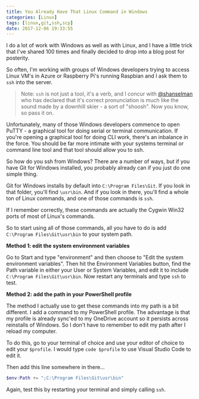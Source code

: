 ```yaml
---
title: You Already Have That Linux Command in Windows
categories: [Linux]
tags: [linux,git,ssh,scp]
date: 2017-12-06 19:33:55
---
```


I do a lot of work with Windows as well as with Linux, and I have a little trick that I've shared 100 times and finally decided to drop into a blog post for posterity.

So often, I'm working with groups of Windows developers trying to access Linux VM's in Azure or Raspberry Pi's running Raspbian and I ask them to `ssh` into the server.

>Note: `ssh` is not just a tool, it's a verb, and I concur with [@shanselman](http://twitter.com/shanselman) who has declared that it's correct pronunciation is much like the sound made by a downhill skier - a sort of "shoosh". Now you know, so pass it on.

Unfortunately, many of those Windows developers commence to open PuTTY - a graphical tool for doing serial or terminal communication. If you're opening a graphical tool for doing CLI work, there's an inbalance in the force. You should be far more intimate with your systems terminal or command line tool and that tool should allow you to ssh.

So how do you ssh from Windows? There are a number of ways, but if you have Git for Windows installed, you probably already can if you just do one simple thing.

Git for Windows installs by default into `C:\Program Files\Git`. If you look in that folder, you'll find `\usr\bin`. And if you look in there, you'll find a whole ton of Linux commands, and one of those commands is `ssh`.

If I remember correctly, these commands are actually the Cygwin Win32 ports of most of Linux's commands. 

So to start using all of those commands, all you have to do is add `C:\Program Files\Git\usr\bin` to your system path.

**Method 1: edit the system environment variables**

Go to Start and type "environment" and then choose to "Edit the system environment variables". Then hit the Environment Variables button, find the Path variable in either your User or System Variables, and edit it to include `C:\Program Files\Git\usr\bin`. Now restart any terminals and type `ssh` to test.

**Method 2: add the path in your PowerShell profile**

The method I actually use to get these commands into my path is a bit different. I add a command to my PowerShell profile. The advantage is that my profile is already sync'ed to my OneDrive account so it persists across reinstalls of Windows. So I don't have to remember to edit my path after I reload my computer.

To do this, go to your terminal of choice and use your editor of choice to edit your `$profile`. I would type `code $profile` to use Visual Studio Code to edit it.

Then add this line somewhere in there...

``` powershell
$env:Path += ";C:\Program Files\Git\usr\bin"
```

Again, test this by restarting your terminal and simply calling `ssh`.